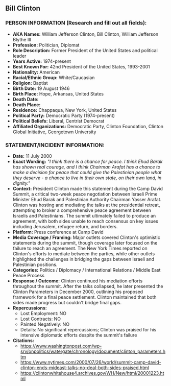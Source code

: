 ## Bill Clinton

### PERSON INFORMATION (Research and fill out all fields):
- **AKA Names:** William Jefferson Clinton, Bill Clinton, William Jefferson Blythe III
- **Profession:** Politician, Diplomat
- **Role Description:** Former President of the United States and political leader
- **Years Active:** 1974-present
- **Best Known For:** 42nd President of the United States, 1993-2001
- **Nationality:** American
- **Racial/Ethnic Group:** White/Caucasian
- **Religion:** Baptist
- **Birth Date:** 19 August 1946
- **Birth Place:** Hope, Arkansas, United States
- **Death Date:** 
- **Death Place:** 
- **Residence:** Chappaqua, New York, United States
- **Political Party:** Democratic Party (1974-present)
- **Political Beliefs:** Liberal, Centrist Democrat
- **Affiliated Organizations:** Democratic Party, Clinton Foundation, Clinton Global Initiative, Georgetown University

### STATEMENT/INCIDENT INFORMATION:
- **Date:** 11 July 2000
- **Exact Wording:** *"I think there is a chance for peace. I think Ehud Barak has shown real courage, and I think Chairman Arafat has a chance to make a decision for peace that could give the Palestinian people what they deserve - a chance to live in their own state, on their own land, in dignity."*
- **Context:** President Clinton made this statement during the Camp David Summit, a critical two-week peace negotiation between Israeli Prime Minister Ehud Barak and Palestinian Authority Chairman Yasser Arafat. Clinton was hosting and mediating the talks at the presidential retreat, attempting to broker a comprehensive peace agreement between Israelis and Palestinians. The summit ultimately failed to produce an agreement, with both sides unable to reach consensus on key issues including Jerusalem, refugee return, and borders.
- **Platform:** Press conference at Camp David
- **Media Coverage / Framing:** Major outlets covered Clinton's optimistic statements during the summit, though coverage later focused on the failure to reach an agreement. The New York Times reported on Clinton's efforts to mediate between the parties, while other outlets highlighted the challenges in bridging the gaps between Israeli and Palestinian positions.
- **Categories:** Politics / Diplomacy / International Relations / Middle East Peace Process
- **Response / Outcome:** Clinton continued his mediation efforts throughout the summit. After the talks collapsed, he later presented the Clinton Parameters in December 2000, outlining his proposed framework for a final peace settlement. Clinton maintained that both sides made progress but couldn't bridge final gaps.
- **Repercussions:**
  - Lost Employment: NO
  - Lost Contracts: NO
  - Painted Negatively: NO
  - Details: No significant repercussions; Clinton was praised for his intensive diplomatic efforts despite the summit's failure
- **Citations:** 
  - https://www.washingtonpost.com/wp-srv/onpolitics/watergate/chronology/document/clinton_parameters.htm
  - https://www.nytimes.com/2000/07/26/world/summit-camp-david-clinton-ends-mideast-talks-no-deal-both-sides-praised.html
  - https://clintonwhitehouse4.archives.gov/WH/New/html/20001223.html